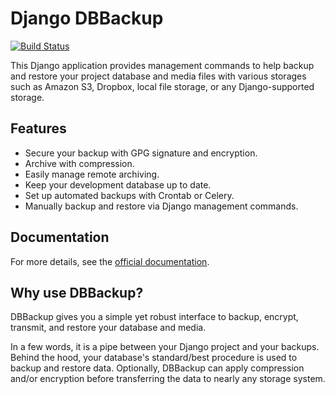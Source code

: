 # Django DBBackup

[![Build Status](https://github.com/Archmonger/django-dbbackup/actions/workflows/ci.yml/badge.svg)](https://github.com/Archmonger/django-dbbackup/actions)

This Django application provides management commands to help backup and restore your project database and media files with various storages such as Amazon S3, Dropbox, local file storage, or any Django-supported storage.

## Features

-   Secure your backup with GPG signature and encryption.
-   Archive with compression.
-   Easily manage remote archiving.
-   Keep your development database up to date.
-   Set up automated backups with Crontab or Celery.
-   Manually backup and restore via Django management commands.

## Documentation

For more details, see the [official documentation](https://archmonger.github.io/django-dbbackup/).

## Why use DBBackup?

DBBackup gives you a simple yet robust interface to backup, encrypt, transmit, and restore your database and media.

In a few words, it is a pipe between your Django project and your backups. Behind the hood, your database's standard/best procedure is used to backup and restore data. Optionally, DBBackup can apply compression and/or encryption before transferring the data to nearly any storage system.
